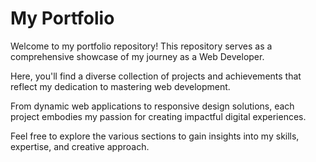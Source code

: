 # My Portfolio

Welcome to my portfolio repository! This repository serves as a comprehensive showcase of my journey as a Web Developer.

Here, you'll find a diverse collection of projects and achievements that reflect my dedication to mastering web development.

From dynamic web applications to responsive design solutions, each project embodies my passion for creating impactful digital experiences.

Feel free to explore the various sections to gain insights into my skills, expertise, and creative approach.